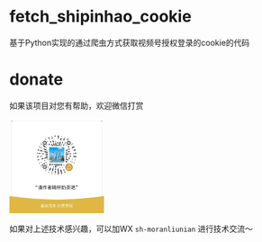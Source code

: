 # fetch_shipinhao_cookie
 基于Python实现的通过爬虫方式获取视频号授权登录的cookie的代码

# donate

如果该项目对您有帮助，欢迎微信打赏

<img src="./img/donate.jpg" width="33.3%" />

如果对上述技术感兴趣，可以加WX `sh-moranliunian` 进行技术交流～
